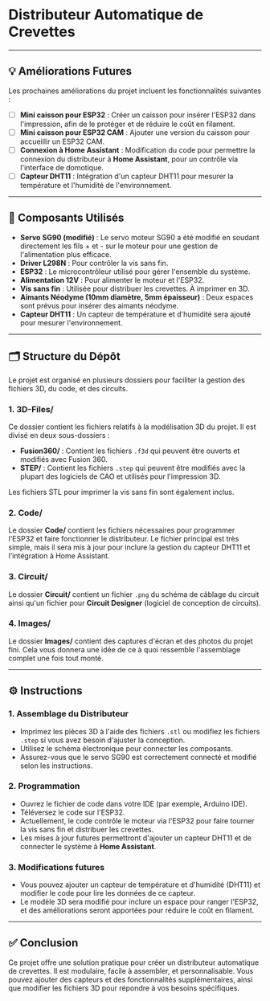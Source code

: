 # Distributeur Automatique de Crevettes

---

## 💡 **Améliorations Futures**

Les prochaines améliorations du projet incluent les fonctionnalités suivantes :

- [ ] **Mini caisson pour ESP32** : Créer un caisson pour insérer l'ESP32 dans l'impression, afin de le protéger et de réduire le coût en filament.
- [ ] **Mini caisson pour ESP32 CAM** : Ajouter une version du caisson pour accueillir un ESP32 CAM.
- [ ] **Connexion à Home Assistant** : Modification du code pour permettre la connexion du distributeur à **Home Assistant**, pour un contrôle via l'interface de domotique.
- [ ] **Capteur DHT11** : Intégration d'un capteur DHT11 pour mesurer la température et l'humidité de l'environnement.

---

## 🧰 **Composants Utilisés**

- **Servo SG90 (modifié)** : Le servo moteur SG90 a été modifié en soudant directement les fils + et - sur le moteur pour une gestion de l'alimentation plus efficace.
- **Driver L298N** : Pour contrôler la vis sans fin.
- **ESP32** : Le microcontrôleur utilisé pour gérer l'ensemble du système.
- **Alimentation 12V** : Pour alimenter le moteur et l'ESP32.
- **Vis sans fin** : Utilisée pour distribuer les crevettes. À imprimer en 3D.
- **Aimants Néodyme (10mm diamètre, 5mm épaisseur)** : Deux espaces sont prévus pour insérer des aimants néodyme.
- **Capteur DHT11** : Un capteur de température et d'humidité sera ajouté pour mesurer l'environnement.

---

## 🗂️ **Structure du Dépôt**

Le projet est organisé en plusieurs dossiers pour faciliter la gestion des fichiers 3D, du code, et des circuits.

### 1. **3D-Files/**
Ce dossier contient les fichiers relatifs à la modélisation 3D du projet. Il est divisé en deux sous-dossiers :
- **Fusion360/** : Contient les fichiers `.f3d` qui peuvent être ouverts et modifiés avec Fusion 360.
- **STEP/** : Contient les fichiers `.step` qui peuvent être modifiés avec la plupart des logiciels de CAO et utilisés pour l'impression 3D.

Les fichiers STL pour imprimer la vis sans fin sont également inclus.

### 2. **Code/**
Le dossier **Code/** contient les fichiers nécessaires pour programmer l'ESP32 et faire fonctionner le distributeur. Le fichier principal est très simple, mais il sera mis à jour pour inclure la gestion du capteur DHT11 et l'intégration à Home Assistant.

### 3. **Circuit/**
Le dossier **Circuit/** contient un fichier `.png` du schéma de câblage du circuit ainsi qu'un fichier pour **Circuit Designer** (logiciel de conception de circuits).

### 4. **Images/**
Le dossier **Images/** contient des captures d'écran et des photos du projet fini. Cela vous donnera une idée de ce à quoi ressemble l'assemblage complet une fois tout monté.

---

## ⚙️ **Instructions**

### 1. **Assemblage du Distributeur**
- Imprimez les pièces 3D à l'aide des fichiers `.stl` ou modifiez les fichiers `.step` si vous avez besoin d'ajuster la conception.
- Utilisez le schéma électronique pour connecter les composants.
- Assurez-vous que le servo SG90 est correctement connecté et modifié selon les instructions.

### 2. **Programmation**
- Ouvrez le fichier de code dans votre IDE (par exemple, Arduino IDE).
- Téléversez le code sur l'ESP32.
- Actuellement, le code contrôle le moteur via l'ESP32 pour faire tourner la vis sans fin et distribuer les crevettes.
- Les mises à jour futures permettront d'ajouter un capteur DHT11 et de connecter le système à **Home Assistant**.

### 3. **Modifications futures**
- Vous pouvez ajouter un capteur de température et d'humidité (DHT11) et modifier le code pour lire les données de ce capteur.
- Le modèle 3D sera modifié pour inclure un espace pour ranger l'ESP32, et des améliorations seront apportées pour réduire le coût en filament.

---

## ✅ **Conclusion**

Ce projet offre une solution pratique pour créer un distributeur automatique de crevettes. Il est modulaire, facile à assembler, et personnalisable. Vous pouvez ajouter des capteurs et des fonctionnalités supplémentaires, ainsi que modifier les fichiers 3D pour répondre à vos besoins spécifiques.
